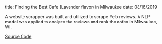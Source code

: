 title: Finding the Best Cafe (Lavender flavor) in Milwaukee
date: 08/16/2019

A website scrapper was built and utilized to scrape Yelp reviews. A NLP model was applied to analyze the reviews and rank the cafes in Milwaukee, WI.

<a href="https://github.com/ygeszvain/projects/blob/master/Scrape_Yelp_Reviews_Cafe.ipynb">Source Code</a><a></a>
